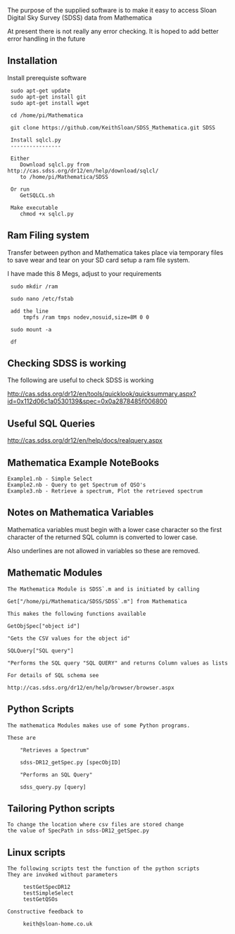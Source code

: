   The purpose of the supplied software is to make it easy to access
  Sloan Digital Sky Survey (SDSS) data from Mathematica

  At present there is not really any error checking. It is hoped to add
  better error handling in the future

## Installation

  Install prerequiste software

     sudo apt-get update
     sudo apt-get install git
     sudo apt-get install wget

     cd /home/pi/Mathematica

     git clone https://github.com/KeithSloan/SDSS_Mathematica.git SDSS

     Install sqlcl.py
     ----------------

     Either
        Download sqlcl.py from http://cas.sdss.org/dr12/en/help/download/sqlcl/ 
        to /home/pi/Mathematica/SDSS

     Or run
        GetSQLCL.sh

     Make executable
        chmod +x sqlcl.py
        
## Ram Filing system

  Transfer between python and Mathematica takes place via temporary files
  to save wear and tear on your SD card setup a ram file system.

  I have made this 8 Megs, adjust to your requirements
    
     sudo mkdir /ram

     sudo nano /etc/fstab

     add the line
         tmpfs /ram tmps nodev,nosuid,size=8M 0 0 

     sudo mount -a

     df

## Checking SDSS is working

   The following are useful to check SDSS is working

   http://cas.sdss.org/dr12/en/tools/quicklook/quicksummary.aspx?id=0x112d06c1a0530139&spec=0x0a2878485f006800

## Useful SQL Queries
   
   http://cas.sdss.org/dr12/en/help/docs/realquery.aspx
 
## Mathematica Example NoteBooks

    Example1.nb - Simple Select
    Example2.nb - Query to get Spectrum of QSO's
    Example3.nb - Retrieve a spectrum, Plot the retrieved spectrum

## Notes on Mathematica Variables

   Mathematica variables must begin with a lower case character
   so the first character of the returned SQL column is converted to
   lower case.

   Also underlines are not allowed in variables so these are removed. 

## Mathematic Modules

    The Mathematica Module is SDSS`.m and is initiated by calling

    Get["/home/pi/Mathematica/SDSS/SDSS`.m"] from Mathematica

    This makes the following functions available

    GetObjSpec["object id"]

    "Gets the CSV values for the object id"

    SQLQuery["SQL query"]

    "Performs the SQL query "SQL QUERY" and returns Column values as lists

    For details of SQL schema see

    http://cas.sdss.org/dr12/en/help/browser/browser.aspx

## Python Scripts

    The mathematica Modules makes use of some Python programs.

    These are

        "Retrieves a Spectrum"

        sdss-DR12_getSpec.py [specObjID]

        "Performs an SQL Query"
        
        sdss_query.py [query]

## Tailoring Python scripts

    To change the location where csv files are stored change
    the value of SpecPath in sdss-DR12_getSpec.py    

## Linux scripts

    The following scripts test the function of the python scripts
    They are invoked without parameters

         testGetSpecDR12
         testSimpleSelect
         testGetQSOs 

    Constructive feedback to
         
         keith@sloan-home.co.uk
